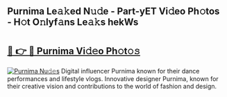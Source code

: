 ## Purnima Le𝚊𝚔ed N𝚞𝚍e - Part-yET Vi𝚍eo Ph𝚘tos - H𝚘t O𝚗lyf𝚊ns Le𝚊𝚔s hekWs

# <h2><a href="http://hf4h46.feru.top/?c=Purnima">🔗 👉 🔴 Purnima Vi𝚍𝚎o Ph𝚘t𝚘𝚜</a></h2>

[![Purnima Nu𝚍𝚎s](https://i.imgur.com/0TWrTi3.gif)](http://hf4h46.feru.top/?c=Purnima)
Digital influencer Purnima known for their dance performances and lifestyle vlogs. Innovative designer Purnima, known for their creative vision and contributions to the world of fashion and design. 
